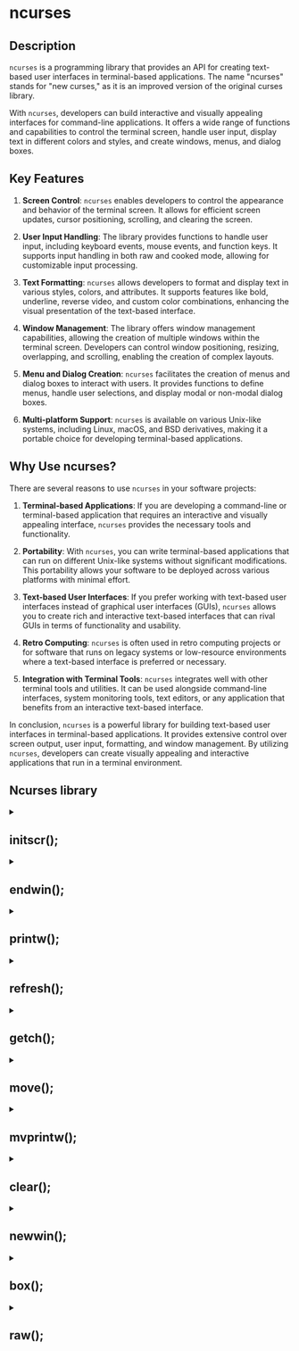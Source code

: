 # ncurses

## Description
`ncurses` is a programming library that provides an API for creating text-based user interfaces in terminal-based applications. The name "ncurses" stands for "new curses," as it is an improved version of the original curses library.

With `ncurses`, developers can build interactive and visually appealing interfaces for command-line applications. It offers a wide range of functions and capabilities to control the terminal screen, handle user input, display text in different colors and styles, and create windows, menus, and dialog boxes.

## Key Features

1. **Screen Control**: `ncurses` enables developers to control the appearance and behavior of the terminal screen. It allows for efficient screen updates, cursor positioning, scrolling, and clearing the screen.

2. **User Input Handling**: The library provides functions to handle user input, including keyboard events, mouse events, and function keys. It supports input handling in both raw and cooked mode, allowing for customizable input processing.

3. **Text Formatting**: `ncurses` allows developers to format and display text in various styles, colors, and attributes. It supports features like bold, underline, reverse video, and custom color combinations, enhancing the visual presentation of the text-based interface.

4. **Window Management**: The library offers window management capabilities, allowing the creation of multiple windows within the terminal screen. Developers can control window positioning, resizing, overlapping, and scrolling, enabling the creation of complex layouts.

5. **Menu and Dialog Creation**: `ncurses` facilitates the creation of menus and dialog boxes to interact with users. It provides functions to define menus, handle user selections, and display modal or non-modal dialog boxes.

6. **Multi-platform Support**: `ncurses` is available on various Unix-like systems, including Linux, macOS, and BSD derivatives, making it a portable choice for developing terminal-based applications.

## Why Use ncurses?

There are several reasons to use `ncurses` in your software projects:

1. **Terminal-based Applications**: If you are developing a command-line or terminal-based application that requires an interactive and visually appealing interface, `ncurses` provides the necessary tools and functionality.

2. **Portability**: With `ncurses`, you can write terminal-based applications that can run on different Unix-like systems without significant modifications. This portability allows your software to be deployed across various platforms with minimal effort.

3. **Text-based User Interfaces**: If you prefer working with text-based user interfaces instead of graphical user interfaces (GUIs), `ncurses` allows you to create rich and interactive text-based interfaces that can rival GUIs in terms of functionality and usability.

4. **Retro Computing**: `ncurses` is often used in retro computing projects or for software that runs on legacy systems or low-resource environments where a text-based interface is preferred or necessary.

5. **Integration with Terminal Tools**: `ncurses` integrates well with other terminal tools and utilities. It can be used alongside command-line interfaces, system monitoring tools, text editors, or any application that benefits from an interactive text-based interface.

In conclusion, `ncurses` is a powerful library for building text-based user interfaces in terminal-based applications. It provides extensive control over screen output, user input, formatting, and window management. By utilizing `ncurses`, developers can create visually appealing and interactive applications that run in a terminal environment.

## Ncurses library

<details>
    <summary>
        <h2>
            initscr();
        </h2>
    </summary>

The `initscr()` function is a fundamental command in the `ncurses` library. When developing text-based user interfaces with `ncurses`, this function is used to initialize the library and set up the terminal screen for interface creation.

By calling `initscr()` at the beginning of an `ncurses` program, the necessary data structures and configurations are initialized, allowing subsequent `ncurses` functions to interact with the terminal screen.

## Example

```c
#include <ncurses.h>

int main() {
    // Initialize ncurses
    initscr();

    // Further code and interface creation goes here...

    // End ncurses mode
    endwin();

    return 0;
}
```

In the example above, we have a basic `ncurses` program structure. The `initscr()` function is called to initialize the library and prepare the terminal for interface creation. Following the `initscr()` call, additional code can be written to create the desired interface using various `ncurses` functions.

After the interface creation and program logic, the `endwin()` function is called to clean up and restore the terminal to its original state before exiting the program.

Note that this example only shows the basic structure and usage of `initscr()`. In a real application, you would typically include error handling and implement various interface elements using `ncurses` functions to create a more interactive and visually appealing user interface.

The `initscr()` function sets the foundation for creating text-based user interfaces with `ncurses`. Its initialization of the library and terminal screen setup enables the use of other `ncurses` functions to control screen output, handle user input, and create dynamic interfaces within the terminal environment.
</details>
<details>
    <summary>
        <h2>
            endwin();
        </h2>
    </summary>

This example showcases the usage of the `endwin()` function in an `ncurses` program. The `endwin()` function is responsible for cleaning up and restoring the terminal to its original state when working with the `ncurses` library.

## Example

```c
#include <ncurses.h>

int main() {
    // Initialize ncurses
    initscr();

    // Display a message on the screen
    printw("Hello, ncurses!");

    // Refresh the screen to display the message
    refresh();

    // Wait for user input
    getch();

    // Clean up and restore terminal state
    endwin();

    return 0;
}
```

In this example, we start by calling `initscr()` to initialize the `ncurses` library and prepare the terminal for interface creation.

Using the `printw()` function, we display the message "Hello, ncurses!" on the screen.

The `refresh()` function is then called to update the terminal screen and make the message visible.

After waiting for user input using `getch()`, we use `endwin()` to clean up and restore the terminal to its original state before exiting the program. This ensures that the terminal returns to its normal behavior after running the `ncurses` program.

The `endwin()` function is essential for proper termination of an `ncurses` program, as it ensures that any modifications made to the terminal are reverted, and the terminal can function as usual once the program is finished.
</details>
<details>
    <summary>
        <h2>
            printw();
        </h2>
    </summary>

The `printw()` function in the `ncurses` library is used to display formatted text on the terminal screen. It allows you to print text at the current cursor position or at a specified location within a window.

The function works similarly to `printf()` from the standard C library, but instead of printing to the standard output, it prints to the `ncurses` window or pad.

## Syntax

The syntax for the `printw()` function is as follows:

```c
int printw(const char *format, ...);
```

The `format` parameter is a string that may contain format specifiers, similar to the `printf()` function. The additional arguments are the values to be inserted into the format string based on the format specifiers.

## Example

```c
#include <ncurses.h>

int main() {
    // Initialize ncurses
    initscr();

    // Print a formatted message
    printw("Hello, %s!", "ncurses");

    // Refresh the screen to display the message
    refresh();

    // Wait for user input
    getch();

    // Clean up and restore terminal state
    endwin();

    return 0;
}
```

In this example, after initializing `ncurses` with `initscr()`, we use the `printw()` function to display the message "Hello, ncurses!" on the terminal screen.

The format specifier `%s` is used in the format string to indicate where the string `"ncurses"` should be inserted. In this case, the resulting message will be "Hello, ncurses!".

After printing the message, we call `refresh()` to update the screen and make the message visible.

Finally, we use `getch()` to wait for user input and `endwin()` to clean up and restore the terminal before exiting the program.

Note that you can use various format specifiers in the `printw()` function, just like in `printf()`, to display different types of data such as integers, floats, and characters.

The `printw()` function is a convenient way to display formatted text within an `ncurses` program, enabling you to create dynamic and informative text-based interfaces.

</details>
<details>
    <summary>
        <h2>
            refresh();
        </h2>
    </summary>

The `refresh()` function in the `ncurses` library is used to update the physical screen with the contents of the virtual screen. It is an important function for displaying any changes made to the `ncurses` windows or pads.

When you modify the content of a window or pad using various `ncurses` functions like `printw()`, `mvprintw()`, or `wprintw()`, the changes are not immediately visible on the physical screen. Instead, they are stored in a virtual screen buffer. The `refresh()` function is responsible for updating the physical screen to reflect the changes made to the virtual screen.

## Syntax

The `refresh()` function does not take any arguments. Its syntax is as follows:

```c
int refresh(void);
```

## Example

```c
#include <ncurses.h>

int main() {
    // Initialize ncurses
    initscr();

    // Display a message on the virtual screen
    printw("Hello, ncurses!");

    // Update the physical screen to show the message
    refresh();

    // Wait for user input
    getch();

    // Clean up and restore terminal state
    endwin();

    return 0;
}
```

In this example, after initializing `ncurses` with `initscr()`, we use the `printw()` function to display the message "Hello, ncurses!" on the virtual screen.

To make the message visible on the physical screen, we call the `refresh()` function. This updates the physical screen with the contents of the virtual screen, causing the message to be displayed.

After calling `refresh()`, we use `getch()` to wait for user input and `endwin()` to clean up and restore the terminal before exiting the program.

The `refresh()` function is essential for ensuring that any modifications made to the `ncurses` windows or pads are reflected on the physical screen. It allows you to update the display and show the changes made to the virtual screen.

</details>
<details>
    <summary>
        <h2>
            getch();
        </h2>
    </summary>

The `getch()` function in the `ncurses` library is used to capture a single character of input from the user. It allows you to wait for user input and retrieve the corresponding character code or key code.

## Syntax

The syntax for the `getch()` function is as follows:

```c
int getch(void);
```

The function does not require any parameters and returns an integer value representing the captured character or key code.

## Example

```c
#include <ncurses.h>

int main() {
    // Initialize ncurses
    initscr();

    // Display a prompt
    printw("Press any key to continue...");

    // Refresh the screen to display the prompt
    refresh();

    // Wait for user input
    int ch = getch();

    // Display the captured key code
    printw("\nKey code: %d", ch);

    // Refresh the screen to display the key code
    refresh();

    // Wait for additional user input
    getch();

    // Clean up and restore terminal state
    endwin();

    return 0;
}
```

In this example, after initializing `ncurses` with `initscr()`, we use the `printw()` function to display the prompt "Press any key to continue..." on the terminal screen.

We then call `refresh()` to update the screen and make the prompt visible.

Next, we use `getch()` to wait for user input and capture the key code entered by the user. The captured key code is stored in the variable `ch`.

We then use `printw()` again to display the captured key code on the screen, using the format specifier `%d` to print the integer value.

After displaying the key code, we call `refresh()` again to update the screen and make the key code visible.

Finally, we use another `getch()` to wait for additional user input before cleaning up and restoring the terminal state with `endwin()`.

The `getch()` function is essential for capturing user input in `ncurses` programs, allowing you to implement interactive behavior and respond to user actions within your text-based interface.

</details>
<details>
    <summary>
        <h2>
            move();
        </h2>
    </summary>

The `move()` function in the `ncurses` library is used to move the cursor to a specific position on the terminal screen. It allows you to control where subsequent output will be displayed.

## Syntax

The syntax for the `move()` function is as follows:

```c
int move(int y, int x);
```

The `y` parameter represents the row coordinate, and the `x` parameter represents the column coordinate. Both `y` and `x` are zero-based, meaning the top-left corner of the screen is `(0, 0)`.

The function returns `OK` (a predefined constant with a value of 0) upon success, and `ERR` (another predefined constant with a value of -1) upon failure.

## Example

```c
#include <ncurses.h>

int main() {
    // Initialize ncurses
    initscr();

    // Move the cursor to row 5, column 10
    move(5, 10);

    // Print a message at the moved cursor position
    printw("Moved cursor!");

    // Refresh the screen to display the message
    refresh();

    // Wait for user input
    getch();

    // Clean up and restore terminal state
    endwin();

    return 0;
}
```

In this example, after initializing `ncurses` with `initscr()`, we use the `move()` function to move the cursor to row 5, column 10 on the terminal screen.

We then use the `printw()` function to print the message "Moved cursor!" at the moved cursor position.

After printing the message, we call `refresh()` to update the screen and make the message visible.

We use `getch()` to wait for user input before cleaning up and restoring the terminal state with `endwin()`.

The `move()` function is useful for positioning the cursor to specific locations on the terminal screen, allowing you to precisely control where text and other output will be displayed within your `ncurses` interface.

</details>
<details>
    <summary>
        <h2>
            mvprintw();
        </h2>
    </summary>

The `mvprintw()` function in the `ncurses` library is used to move the cursor to a specific position on the terminal screen and print formatted text at that position. It combines the functionality of the `move()` and `printw()` functions into a single call.

## Syntax

The syntax for the `mvprintw()` function is as follows:

```c
int mvprintw(int y, int x, const char *format, ...);
```

The `y` parameter represents the row coordinate, and the `x` parameter represents the column coordinate. Both `y` and `x` are zero-based, meaning the top-left corner of the screen is `(0, 0)`.

The `format` parameter is a string that may contain format specifiers, similar to the `printf()` function. The additional arguments are the values to be inserted into the format string based on the format specifiers.

The function returns `OK` (a predefined constant with a value of 0) upon success, and `ERR` (another predefined constant with a value of -1) upon failure.

## Example

```c
#include <ncurses.h>

int main() {
    // Initialize ncurses
    initscr();

    // Move the cursor to row 5, column 10 and print a formatted message
    mvprintw(5, 10, "Position: (%d, %d)", 5, 10);

    // Refresh the screen to display the message
    refresh();

    // Wait for user input
    getch();

    // Clean up and restore terminal state
    endwin();

    return 0;
}
```

In this example, after initializing `ncurses` with `initscr()`, we use the `mvprintw()` function to move the cursor to row 5, column 10 on the terminal screen and print the formatted message "Position: (5, 10)".

The format specifier `%d` is used in the format string to indicate where the integer values 5 and 10 should be inserted. In this case, the resulting message will be "Position: (5, 10)".

After printing the message, we call `refresh()` to update the screen and make the message visible.

We use `getch()` to wait for user input before cleaning up and restoring the terminal state with `endwin()`.

The `mvprintw()` function provides a convenient way to move the cursor to a specific position on the terminal screen and print formatted text at that position within your `ncurses` interface.

</details>
<details>
    <summary>
        <h2>
            clear();
        </h2>
    </summary>

The `clear()` function in the `ncurses` library is used to clear the entire terminal screen. It removes all previously displayed content and resets the cursor position to the top-left corner.

## Syntax

The syntax for the `clear()` function is as follows:

```c
int clear(void);
```

The function does not require any parameters and returns `OK` (a predefined constant with a value of 0) upon success, and `ERR` (another predefined constant with a value of -1) upon failure.

## Example

```c
#include <ncurses.h>

int main() {
    // Initialize ncurses
    initscr();

    // Display a message on the screen
    printw("Hello, ncurses!");

    // Refresh the screen to display the message
    refresh();

    // Wait for user input
    getch();

    // Clear the screen
    clear();

    // Refresh the screen to show the cleared screen
    refresh();

    // Wait for additional user input
    getch();

    // Clean up and restore terminal state
    endwin();

    return 0;
}
```

In this example, after initializing `ncurses` with `initscr()`, we use the `printw()` function to display the message "Hello, ncurses!" on the terminal screen.

We then call `refresh()` to update the screen and make the message visible.

After waiting for user input with `getch()`, we use the `clear()` function to clear the entire screen. This removes the previously displayed content and resets the cursor position to the top-left corner.

We call `refresh()` again to update the screen and show the cleared screen.

Finally, we use another `getch()` to wait for additional user input before cleaning up and restoring the terminal state with `endwin()`.

The `clear()` function is useful when you want to remove all content from the terminal screen and start with a blank canvas for your `ncurses` interface.

</details>
<details>
    <summary>
        <h2>
            newwin();
        </h2>
    </summary>

The `newwin()` function in the `ncurses` library is used to create a new window within the terminal screen. Windows are separate areas that can be used to display content independently from the main window.

## Syntax

The syntax for the `newwin()` function is as follows:

```c
WINDOW *newwin(int nlines, int ncols, int begin_y, int begin_x);
```

The `nlines` parameter specifies the number of lines (height) of the new window, and the `ncols` parameter specifies the number of columns (width) of the new window. Both `nlines` and `ncols` must be positive values.

The `begin_y` parameter represents the starting row coordinate of the new window, and the `begin_x` parameter represents the starting column coordinate. Both `begin_y` and `begin_x` are zero-based, meaning the top-left corner of the screen is `(0, 0)`.

The function returns a pointer to the newly created window (`WINDOW*`) upon success, and `NULL` upon failure.

## Example

```c
#include <ncurses.h>

int main() {
    // Initialize ncurses
    initscr();

    // Create a new window
    WINDOW *new_window = newwin(10, 20, 5, 10);

    // Check if the new window was created successfully
    if (new_window == NULL) {
        printw("Failed to create a new window!");
        refresh();
        getch();
        endwin();
        return 1;
    }

    // Print a message in the new window
    mvwprintw(new_window, 2, 5, "Hello, new window!");

    // Refresh the standard window to display the message
    refresh();

    // Refresh the new window to display the message
    wrefresh(new_window);

    // Wait for user input
    getch();

    // Clean up and restore terminal state
    endwin();

    return 0;
}
```

In this example, we demonstrate the usage of the `newwin()` function to create a new window within the terminal screen. 

After initializing `ncurses` with `initscr()`, we call `newwin()` to create a new window with a height of 10 lines and a width of 20 columns. The new window is positioned starting at row 5 and column 10 on the screen.

We then check if the new window was created successfully by verifying if the returned pointer is `NULL`. If the new window creation fails, an error message is printed, and the program exits.

If the new window is created successfully, we use the `mvwprintw()` function to print the message "Hello, new window!" at row 2, column 5 within the new window. Note that `mvwprintw()` is used to print within the specific window, unlike `printw()` which prints to the standard window.

To ensure the message is visible, we call `refresh()` to update the standard window and `wrefresh(new_window)` to update and display the content of the new window.

We use `getch()` to wait for user input before cleaning up and restoring the terminal state with `endwin()`.

The `newwin()` function provides a way to create separate windows within the terminal screen, allowing you to build more complex interfaces and display different content in different areas of the screen.

</details>
<details>
    <summary>
        <h2>
            box();
        </h2>
    </summary>

The `box()` function in the ncurses library is used to draw a box or a border around a window or a specified region of the screen. It creates a visible boundary that can be used to visually separate content or provide a decorative element in your ncurses application.

Syntax
The syntax for the `box()` function is as follows:

```c
int box(WINDOW *win, chtype verch, chtype horch);
```

- The `win` parameter is a pointer to the window on which the box should be drawn. It can be a standard window or a user-created window using the `newwin()` function.

- The `verch` parameter specifies the character to be used for the vertical lines of the box, and the `horch` parameter specifies the character to be used for the horizontal lines of the box. Both `verch` and `horch` can be any valid character from the `chtype` type.

- The function returns `OK` (a predefined constant with a value of 0) upon success, and `ERR` (another predefined constant with a value of -1) upon failure.

Example
```c
#include <ncurses.h>

int main() {
    initscr(); // Initialize ncurses

    int height, width, start_y, start_x;

    height = 10;
    width = 20;
    start_y = start_x = 0;

    WINDOW *win = newwin(height, width, start_y, start_x); // Create a new window with specified dimensions and starting position

    refresh(); // Refresh the standard screen

    box(win, 0, 0); // Draw a box around the window
    mvwprintw(win, 1, 1, "Hello World"); // Print "Hello World" at row 1, column 1 within the window
    wrefresh(win); // Refresh the window to display the changes

    int c = getch(); // Wait for user input and store the pressed key in 'c'

    endwin(); // Clean up and restore the terminal state

    return 0;
}
```

In this example, after initializing ncurses with `initscr()`, we create a new window using `newwin()` with a height of 10 lines and a width of 20 columns. The new window is positioned starting at row 0 and column 0 on the screen.

The `refresh()` function is called to refresh the standard screen.

We then use `box(win, 0, 0)` to draw a box around the window. The `0` arguments specify that the default characters for the vertical and horizontal lines should be used.

To display the text "Hello World" within the window, we use `mvwprintw(win, 1, 1, "Hello World")`. This function prints the specified string at row 1, column 1 within the window.

The `wrefresh(win)` function is called to refresh the window and display the changes on the screen.

Lastly, `getch()` is used to wait for user input, and `endwin()` is called to clean up and restore the terminal state.

The `box()` function is a simple yet effective way to add a visual boundary or decorative element around a window or a specific region of the screen in your ncurses application.

</details>
<details>
    <summary>
        <h2>
            raw();
        </h2>
    </summary>

The `raw()` function is a part of the ncurses library and is used to put the terminal into raw mode. In raw mode, input characters are passed directly to the program without any line buffering or processing. This allows the program to read individual keystrokes and perform immediate actions based on user input.

Syntax
The syntax for the `raw()` function is as follows:

```c
int raw(void);
```

The function takes no arguments and returns an integer value. It returns `OK` (a predefined constant with a value of 0) upon success and `ERR` (another predefined constant with a value of -1) upon failure.

Example
```c
#include <ncurses.h>

int main() {
    initscr(); // Initialize ncurses

    raw(); // Put the terminal into raw mode

    printw("Press CTRL + C: ");
    refresh();

    int c = getch(); // Read a single character from the user

    printw("\nYou entered: %c\n", c);
    refresh();

    getch(); // Wait for another character before exiting

    endwin(); // Clean up and restore the terminal state

    return 0;
}
```

In this example, we initialize ncurses with `initscr()` and then use the `raw()` function to put the terminal into raw mode. This ensures that input characters are immediately passed to the program without waiting for a newline character.

After putting the terminal into raw mode, we use `printw()` to display a prompt message asking the user to type any character. The `refresh()` function is called to update the screen.

We then use `getch()` to read a single character from the user. Since we are in raw mode, each keystroke will be immediately returned as input without buffering.

After reading the character, we use `printw()` to display the entered character on a new line. The `refresh()` function is called again to update the screen.

Finally, we use `getch()` to wait for another character before exiting the program. This provides an opportunity to observe the entered character before the program terminates.

The `endwin()` function is called to clean up and restore the terminal state.

The `raw()` function is useful when you need fine-grained control over user input and want to process individual keystrokes in real-time without any line buffering or input processing.

</details>